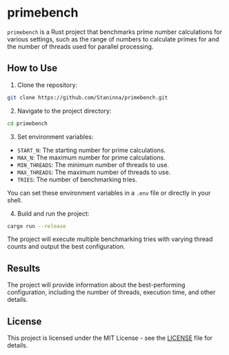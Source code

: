 # primebench

`primebench` is a Rust project that benchmarks prime number calculations for various settings, such as the range of numbers to calculate primes for and the number of threads used for parallel processing.

## How to Use

1. Clone the repository:

```bash
git clone https://github.com/Staninna/primebench.git
```

2. Navigate to the project directory:

```bash
cd primebench
```

3. Set environment variables:

- `START_N`: The starting number for prime calculations.
- `MAX_N`: The maximum number for prime calculations.
- `MIN_THREADS`: The minimum number of threads to use.
- `MAX_THREADS`: The maximum number of threads to use.
- `TRIES`: The number of benchmarking tries.

You can set these environment variables in a `.env` file or directly in your shell.

4. Build and run the project:

```bash
cargo run --release
```

The project will execute multiple benchmarking tries with varying thread counts and output the best configuration.

## Results

The project will provide information about the best-performing configuration, including the number of threads, execution time, and other details.

## License

This project is licensed under the MIT License - see the [LICENSE](LICENSE) file for details.
